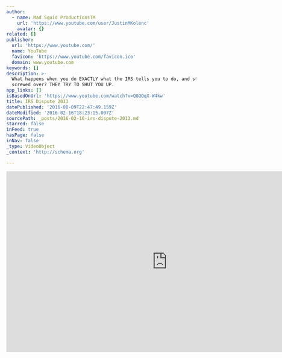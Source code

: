 ```yaml
---
author:
  - name: Mad Squid ProductionsTM
    url: 'https://www.youtube.com/user/JustinMKolenc'
    avatar: {}
related: []
publisher:
  url: 'https://www.youtube.com/'
  name: YouTube
  favicon: 'https://www.youtube.com/favicon.ico'
  domain: www.youtube.com
keywords: []
description: >-
  What happens when you do EXACTLY what the IRS tells you to do, and still get
  screwed over? THEY TRY TO SHUT YOU UP.
app_links: []
isBasedOnUrl: 'https://www.youtube.com/watch?v=QGQQqX-W4kw'
title: IRS Dispute 2013
datePublished: '2016-08-09T22:47:49.159Z'
dateModified: '2016-02-16T18:23:15.007Z'
sourcePath: _posts/2016-02-16-irs-dispute-2013.md
starred: false
inFeed: true
hasPage: false
inNav: false
_type: VideoObject
_context: 'http://schema.org'

---
```

<iframe src="https://cdn.embedly.com/widgets/media.html?src=https%3A%2F%2Fwww.youtube.com%2Fembed%2FQGQQqX-W4kw%3Ffeature%3Doembed&amp;url=https%3A%2F%2Fwww.youtube.com%2Fwatch%3Fv%3DQGQQqX-W4kw&amp;image=https%3A%2F%2Fi.ytimg.com%2Fvi%2FQGQQqX-W4kw%2Fhqdefault.jpg&amp;key=b7d04c9b404c499eba89ee7072e1c4f7&amp;type=text%2Fhtml&amp;schema=youtube" width="854" height="480" scrolling="no" frameborder="0" allowfullscreen="allowfullscreen" style=""></iframe>
